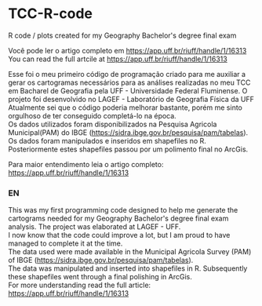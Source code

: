 # TCC-R-code
R code / plots created for my Geography Bachelor's degree final exam

Você pode ler o artigo completo em https://app.uff.br/riuff/handle/1/16313  
You can read the full artcile at https://app.uff.br/riuff/handle/1/16313  

Esse foi o meu primeiro código de programação criado para me auxiliar a gerar os cartogramas necessários para as análises realizadas no meu TCC em Bacharel de Geografia pela UFF - Universidade Federal Fluminense. O projeto foi desenvolvido no LAGEF - Laboratório de Geografia Física da UFF  
Atualmente sei que o código poderia melhorar bastante, porém me sinto orgulhoso de ter conseguido completá-lo na época.  
Os dados utilizados foram disponibilizados na Pesquisa Agricola Municipal(PAM) do IBGE (https://sidra.ibge.gov.br/pesquisa/pam/tabelas).  
Os dados foram manipulados e inseridos em shapefiles no R.  
Posteriormente estes shapefiles passou por um polimento final no ArcGis.  
  
Para maior entendimento leia o artigo completo: https://app.uff.br/riuff/handle/1/16313  

### EN

This was my first programming code designed to help me generate the cartograms needed for my Geography Bachelor's degree final exam analysis. The project was elaborated at LAGEF - UFF.  
I now know that the code could improve a lot, but I am proud to have managed to complete it at the time.  
The data used were made available in the Municipal Agricola Survey (PAM) of IBGE (https://sidra.ibge.gov.br/pesquisa/pam/tabelas).  
The data was manipulated and inserted into shapefiles in R. Subsequently these shapefiles went through a final polishing in ArcGis.  
For more understanding read the full article: https://app.uff.br/riuff/handle/1/16313  
